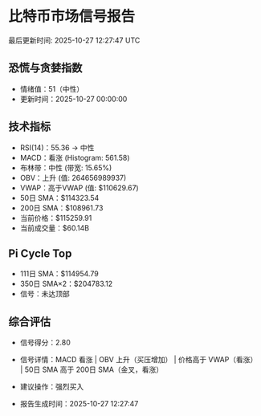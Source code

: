 # 比特币市场信号报告

最后更新时间: 2025-10-27 12:27:47 UTC

## 恐慌与贪婪指数
- 情绪值：51（中性）
- 更新时间：2025-10-27 00:00:00

## 技术指标
- RSI(14)：55.36 → 中性
- MACD：看涨 (Histogram: 561.58)
- 布林带：中性 (带宽: 15.65%)
- OBV：上升 (值: 264656989937)
- VWAP：高于VWAP (值: $110629.67)
- 50日 SMA：$114323.54
- 200日 SMA：$108961.73
- 当前价格：$115259.91
- 当前成交量：$60.14B

## Pi Cycle Top
- 111日 SMA：$114954.79
- 350日 SMA×2：$204783.12
- 信号：未达顶部

## 综合评估
- 信号得分：2.80
- 信号详情：MACD 看涨 | OBV 上升（买压增加） | 价格高于 VWAP（看涨） | 50日 SMA 高于 200日 SMA（金叉，看涨）
- 建议操作：强烈买入

- 报告生成时间：2025-10-27 12:27:47